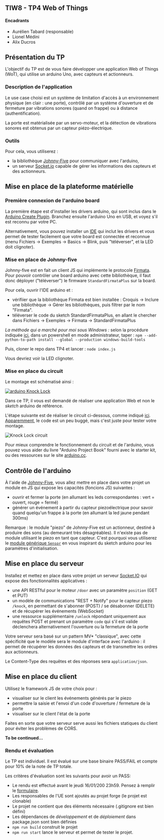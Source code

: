 ## TIW8 - TP4 Web of Things

#### Encadrants
- Aurélien Tabard (responsable)
- Lionel Médini
- Alix Ducros

## Présentation du TP

L'objectif du TP est de vous faire développer une application Web of Things (WoT), qui utilise un arduino Uno, avec capteurs et actionneurs.

### Description de l'application

Le use case choisi est un système de limitation d'accès à un environnement physique (en clair : une porte), contrôlé par un système d'ouverture et de fermeture par vibrations sonores (quand on frappe) ou à distance (authentification).

La porte est matérialisée par un servo-moteur, et la détection de vibrations sonores est obtenus par un capteur piézo-électrique.

### Outils

Pour cela, vous utiliserez :
- la bibliothèque [Johnny-Five](http://johnny-five.io/) pour communiquer avec l'arduino, 
- un serveur [Socket.io](https://socket.io/) capable de gérer les informations des capteurs et des actionneurs.

## Mise en place de la plateforme matérielle

### Première connexion de l'arduino board

La première étape est d'installer les drivers arduino, qui sont inclus dans le [Arduino Create Plugin](https://create.arduino.cc/getting-started/plugin/welcome). Branchez ensuite l'arduino Uno en USB, et voyez s'il est reconnu par votre PC.

Alternativement, vous pouvez installer un [IDE](https://www.arduino.cc/en/Main/Software) qui inclut les drivers et vous permet de tester facilement que votre board est connectée et reconnue (menu Fichiers -> Exemples -> Basics -> Blink, puis "téléverser", et la LED doit clignoter).

### Mise en place de Johnny-five

Johnny-five est en fait un client JS qui implémente le protocole [Firmata](https://github.com/firmata/protocol). Pour pouvoir contrôler une board arduino avec cette bibliothèque, il faut donc déployer ("téléverser") le firmware `StandardFirmataPlus` sur la board.

Pour cela, ouvrir l'IDE arduino et :
  - vérifiier que la bibliothèque Firmata est bien installée : Croquis -> Inclure une bibliothèque -> Gérer les bibliothèques, puis filtrer par le nom "Firmata".
  - téléverser le code du sketch StandardFirmataPlus, en allant le chercher dans Fichiers -> Exemples -> Firmata -> StandardFirmataPlus

*La méthode qui a marché pour moi sous Windows :* selon la procédure indiquée [ici](https://github.com/rwaldron/johnny-five/wiki/Getting-Started), dans un powershell en mode administrateur, taper : `npm --add-python-to-path install --global --production windows-build-tools`

Puis, cloner le repo dans TP4 et lancer : `node index.js`

Vous devriez voir la LED clignoter.

### Mise en place du circuit

Le montage est schématisé ainsi :

[![arduino Knock Lock](https://img.youtube.com/vi/VgFw7bc3fa8/0.jpg)](https://www.youtube.com/watch?v=VgFw7bc3fa8)

Dans ce TP, il vous est demandé de réaliser une application Web et non le _sketch_ arduino de référence.

L'étape suivante est de réaliser le circuit ci-dessous, comme indiqué [ici](https://programminginarduino.wordpress.com/2016/03/06/project-13/). [Apparemment](https://forum.arduino.cc/index.php?topic=175831.msg1383787#msg1383787), le code est un peu buggé, mais c'est juste pour tester votre montage.

<img alt="Knock Lock circuit" src="https://programminginarduino.files.wordpress.com/2016/03/knock-lock-disec3b1o-de-protoboard.jpg" style="max-width: 600px">

Pour mieux comprendre le fonctionnement du circuit et de l'arduino, vous pouvez vous aider du livre "Arduino Project Book" fourni avec le starter kit, ou des ressources sur le site [arduino.cc](https://www.arduino.cc/).

## Contrôle de l'arduino

&Agrave; l'aide de [Johnny-Five](http://johnny-five.io/), vous allez mettre en place dans votre projet un module en JS qui expose les capacités (foncions JS) suivantes :
- ouvrir et fermer la porte (en allumant les leds correspondantes : vert = ouvert, rouge = fermé)
- générer un événement à partir du capteur piezoélectrique pour savoir quand quelqu'un frappe à la porte (en allumant la led jaune pendant 300ms)

Remarque : le module "piezo" de Johnny-Five est un actionneur, destiné à produire des sons (au demeurant très désagréables). Il n'existe pas de module utilisant le piezo en tant que capteur. C'est pourquoi vous utiliserez le [module générique `Sensor`](http://johnny-five.io/api/sensor/) en vous inspirant du sketch arduino pour les paramètres d'initialisation.

## Mise en place du serveur

Installez et mettez en place dans votre projet un serveur [Socket.IO](https://socket.io/) qui expose des fonctionnalités applicatives :
- une API RESTful pour le moteur `/door` avec un paramètre `position` (GET et PUT)
- un modèle de communications "REST + Notify" pour le capteur piezo `/knock`, en permettant de s'abonner (POST) / se désabonner (DELETE) et de récupérer les événements (WebSocket)
- une ressource supplémentaire `/unlock` répondant uniquement aux requêtes POST et prenant un paramètre `code` qui s'il est valide déclenchera alternativement l'ouverture ou la fermeture de la porte

Votre serveur sera basé sur un pattern MV* "classique", avec cette spécificité que le modèle sera le module d'interface avec l'arduino : il permet de récupérer les données des capteurs et de transmettre les ordres aux actionneurs.

Le Content-Type des requêtes et des réponses sera `application/json`.

## Mise en place du client

Utilisez le framework JS de votre choix pour :
- visualiser sur le client les événements générés par le piezo
- permettre la saisie et l'envoi d'un code d'ouverture / fermeture de la porte
- visualiser sur le client l'état de la porte

Faites en sorte que votre serveur serve aussi les fichiers statiques du client pour éviter les problèmes de CORS.

**To be continued...**

### Rendu et évaluation

Le TP est individuel. Il est évalué sur une base binaire PASS/FAIL et compte pour 10% de la note de TP totale.

Les critères d'évaluation sont les suivants pour avoir un PASS:

- Le rendu est effectué avant le jeudi 16/01/200 23h59. Pensez à remplir le <a href="https://airtable.com/shr65AEGKsjsQ9r94">formulaire</a>.
- Les responsables de l'UE sont ajoutés au projet forge (le projet est clonable)
- Le projet ne contient que des éléments nécessaire (.gitignore est bien défini)
- Les dépendances de *développement* et de *déploiement* dans package.json sont bien définies
- `npm run build` construit le projet
- `npm run start` lance le serveur et permet de tester le projet.
